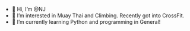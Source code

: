 - 👋 Hi, I’m @NJ
- 👀 I’m interested in Muay Thai and Climbing. Recently got into CrossFit.
- 🌱 I’m currently learning Python and programming in General!
<!---
zEleceed/zEleceed is a ✨ special ✨ repository because its `README.md` (this file) appears on your GitHub profile.
You can click the Preview link to take a look at your changes.
--->
